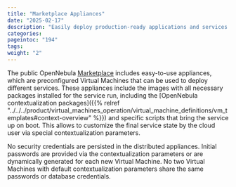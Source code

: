 ```yaml
---
title: "Marketplace Appliances"
date: "2025-02-17"
description: "Easily deploy production-ready applications and services through the OpenNebula Marketplace, featuring a curated selection of official appliances maintained by OpenNebula Systems and trusted partners"
categories:
pageintoc: "194"
tags:
weight: "2"
---
```


<a id="appliances"></a>

<!--# Appliances -->

The public OpenNebula [Marketplace](https://marketplace.opennebula.io/) includes easy-to-use appliances, which are preconfigured Virtual Machines that can be used to deploy different services. These appliances include the images with all necessary packages installed for the service run, including the [OpenNebula contextualization packages]({{% relref "../../../product/virtual_machines_operation/virtual_machine_definitions/vm_templates#context-overview" %}}) and specific scripts that bring the service up on boot. This allows to customize the final service state by the cloud user via special contextualization parameters.

No security credentials are persisted in the distributed appliances. Initial passwords are provided via the contextualization parameters or are dynamically generated for each new Virtual Machine. No two Virtual Machines with default contextualization  parameters share the same passwords or database credentials.
